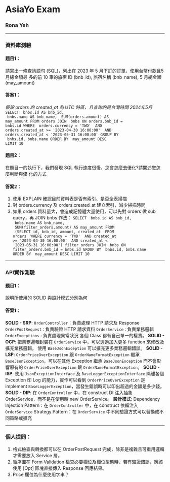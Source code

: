 # AsiaYo Exam
### Rona Yeh
* * *
### 資料庫測驗
#### 題目1：
請寫出一條查詢語句 (SQL)，列出在 2023 年 5 月下訂的訂單，使用台幣付款且5月總金額最 多的前 10 筆的旅宿 ID (bnb_id), 旅宿名稱 (bnb_name), 5 月總金額 (may_amount)
#### 答案1：
_假設 orders 的 created_at 為 UTC 時區，且查詢的是台灣時間 2024年5月_
<code>SELECT 
` `bnbs.id AS bnb_id,
` `bnbs.name AS bnb_name,
` `SUM(orders.amount) AS may_amount
FROM orders
JOIN
` `bnbs ON orders.bnb_id = bnbs.id
WHERE
` `orders.currency = 'TWD'
` `AND orders.created_at >= '2023-04-30 16:00:00'
` `AND orders.created_at < '2023-05-31 16:00:00'
GROUP BY
` `bnbs.id, bnbs.name
ORDER BY
` `may_amount DESC
LIMIT 10</code>
#### 題目2：
在題目一的執行下，我們發現 SQL 執行速度很慢，您會怎麼去優化?請闡述您怎麼判斷與優 化的方式
#### 答案2：
1. 使用 EXPLAIN 確認目前資料表是否有索引、是否全表掃描
2. 對 orders.currency 及 orders.created_at 建立索引，減少掃描時間
3. 如果 orders 資料量大，會造成記憶體大量使用，可以先對 orders 做 sub query，再 JOIN bnbs
   作法：
<code>SELECT 
` `bnbs.id AS bnb_id,
` `bnbs.name AS bnb_name,
` `SUM(filter_orders.amount) AS may_amount
FROM 
` `(SELECT id, bnb_id, amount, created_at
` `FROM orders 
` `WHERE currency = 'TWD'
` `AND created_at >= '2023-04-30 16:00:00'
` `AND created_at < '2023-05-31 16:00:00') filter_orders
JOIN
` `bnbs ON filter_orders.bnb_id = bnbs.id
GROUP BY
` `bnbs.id, bnbs.name
ORDER BY
` `may_amount DESC
LIMIT 10</code>
* * *
### API實作測驗
#### 題目1：
說明所使用的 SOLID 與設計模式分別為何
#### 答案1：
**SOLID - SRP**:
`OrderController`：負責處理 HTTP 請求及 Response
`OrderPostRequest` : 負責驗證 HTTP 請求資料
`OrderService` : 負責業務邏輯
`OrderExceptions` : 負責處理異常狀況
各個 Class 都有自己單一的權責。
**SOLID - OCP**:
把業務邏輯封裝在 `OrderService` 中，可以透過加入更多 function 來修改及擴充業務邏輯。
使用 `BaseJsonException` 可以擴充更多業務邏輯錯誤。
**SOLID - LSP**:
`OrderPriceOverException` 跟 `OrderNameFormatException` 繼承 `BaseJsonException`，可以在其他 Exception 繼承 `BaseJsonException` 而不會影響原有的 `OrderPriceOverException` 跟 `OrderNameFormatException`。
**SOLID - ISP**:
使用 `JsonExceptionInterface` 及 `BaseLoggerExceptionInterface` 隔離各個 Exception 印 Log 的能力，實作可以看到 `OrderPriceOverException` 是 implement `BaseLoggerException`，當發生錯誤時可以印出超過的金額是多少錢。
**SOLID - DIP**:
在 `OrderController` 中，在 construct DI 注入抽象 OrderService，而不是在使用時 new OrderService。
**設計模式**:
Dependency Injection Pattern：在 `OrderController` 中，在 construct 依賴注入 `OrderService`
Strategy Pattern：在 `OrderService` 中不同驗證方式可以替換成不同策略或擴充

* * *
### 個人提問：
1. 格式檢查與轉換都可以在 OrderPostRequest 完成，除非是複雜且可重用邏輯才需要放入 Service 層。
2. 循序圖在 Form Validation 檢查必要欄位及欄位型態時，若有驗證錯誤，應該使用 [Opt] 區塊直接傳入 Response 回應結果。
3. Price 欄位為什麼使用字串？
